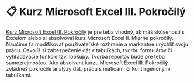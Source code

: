 # 📋 Kurz Microsoft Excel III. Pokročilý

[Kurz Microsoft Excel III. Pokročilý](https://www.it-academy.sk/kurz/microsoft-excel-iii-pokrocily/) je pre teba vhodný, ak máš skúsenosti s Excelom alebo si absolvoval kurz Microsoft Excel II. Mierne pokročilý. Naučíme ťa modifikovať používateľské rozhranie a markantne urýchliť svoju prácu. Osvojíš si zabezpečenie dát v tabuľkách, tvorbu formulárov či vyhľadávacie funkcie tzv. lookupy. Tvorba reportov bude pre teba samozrejmosťou. Ako absolvent kurzu Microsoft Excel III. Pokročilý zvládneš pokročilé analýzy dát, prácu s maticami či kontingenčnými tabuľkami.
